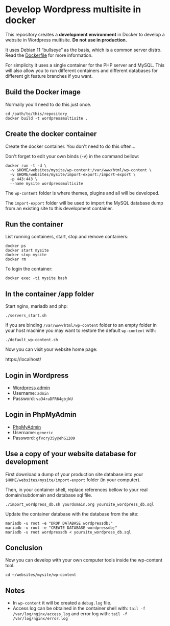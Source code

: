 # Develop Wordpress multisite in docker

This repository creates a **development environment** in Docker to develop a website in Wordpress multisite. **Do not use in production.**

It uses Debian 11 “bullseye” as the basis, which is a common server distro. Read the [Dockerfile](Dockerfile) for more information.

For simplicity it uses a single container for the PHP server and MySQL. This will also allow you to run different containers and different databases for different git feature branches if you want.

## Build the Docker image

Normally you'll need to do this just once.

```
cd /path/to/this/repository
docker build -t wordpressmultisite .
```

## Create the docker container

Create the docker container. You don't need to do this often...

Don't forget to edit your own binds (-v) in the command bellow:

```
docker run -t -d \
  -v $HOME/websites/mysite/wp-content:/var/www/html/wp-content \
  -v $HOME/websites/mysite/import-export:/import-export \
  -p 443:443 \
  --name mysite wordpressmultisite
```

The `wp-content` folder is where themes, plugins and all will be developed.

The `import-export` folder will be used to import the MySQL database dump from an existing site to this development container.


## Run the container

List running containers, start, stop and remove containers: 

```
docker ps
docker start mysite
docker stop mysite
docker rm
```

To login the container:

```
docker exec -ti mysite bash
```

## In the container /app folder

Start nginx, mariadb and php:

```
./servers_start.sh
```

If you are binding  `/var/www/html/wp-content` folder to an empty folder in your host machine you may want to restore the default `wp-content` with:

```
./default_wp-content.sh
```

Now you can visit your website home page:

https://localhost/

## Login in Wordpress

- [Wordpress admin](https://localhost/wp-admin/)
- Username: `admin`
- Password: `va34raDFR64gbjkU`

## Login in PhpMyAdmin

- [PhpMyAdmin](https://localhost/phpmyadmin/)
- Username: `generic`
- Password: `gfvcry35y@ehG1209`

## Use a copy of your website database for development

First download a dump of your production site database into your `$HOME/websites/mysite/import-export` folder (in your computer).

Then, in your container shell, replace references bellow to your real domain/subdomain and database sql file.

```
./import_wordpress_db.sh yourdomain.org yoursite_wordpress_db.sql
```

Update the container database with the database from the site:

```
mariadb -u root -e "DROP DATABASE wordpressdb;"
mariadb -u root -e "CREATE DATABASE wordpressdb;"
mariadb -u root wordpressdb < yoursite_wordpress_db.sql
```

## Conclusion

Now you can develop with your own computer tools inside the wp-content tool.

```
cd ~/websites/mysite/wp-content
```

## Notes

- In `wp-content` it will be created a `debug.log` file.
- Access log can be obtained in the container shell with: `tail -f /var/log/nginx/access.log` and error log with: `tail -f /var/log/nginx/error.log`

